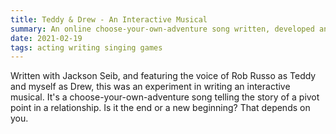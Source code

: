```yaml
---
title: Teddy & Drew - An Interactive Musical
summary: An online choose-your-own-adventure song written, developed and produced by Jackson Seib & Lee-Orr
date: 2021-02-19
tags: acting writing singing games
---
```


Written with Jackson Seib, and featuring the voice of Rob Russo as Teddy and myself as Drew, this was an experiment in writing an interactive musical. It's a choose-your-own-adventure song telling the story of a pivot point in a relationship. Is it the end or a new beginning? That depends on you.
